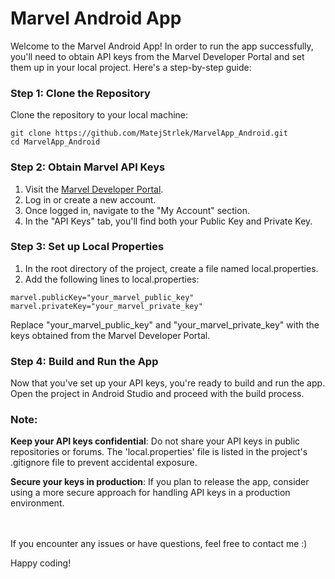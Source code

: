 # Marvel Android App

Welcome to the Marvel Android App! In order to run the app successfully, you'll need to obtain API keys from the Marvel Developer Portal and set them up in your local project. Here's a step-by-step guide:

### Step 1: Clone the Repository

Clone the repository to your local machine:

```
git clone https://github.com/MatejStrlek/MarvelApp_Android.git
cd MarvelApp_Android
```

### Step 2: Obtain Marvel API Keys

1. Visit the [Marvel Developer Portal](https://developer.marvel.com).
2. Log in or create a new account.
3. Once logged in, navigate to the "My Account" section.
4. In the "API Keys" tab, you'll find both your Public Key and Private Key.

### Step 3: Set up Local Properties

1. In the root directory of the project, create a file named local.properties.
2. Add the following lines to local.properties:

```
marvel.publicKey="your_marvel_public_key"
marvel.privateKey="your_marvel_private_key"
```

Replace "your_marvel_public_key" and "your_marvel_private_key" with the keys obtained from the Marvel Developer Portal.

### Step 4: Build and Run the App

Now that you've set up your API keys, you're ready to build and run the app. Open the project in Android Studio and proceed with the build process.

### Note:

**Keep your API keys confidential**: Do not share your API keys in public repositories or forums. The 'local.properties' file is listed in the project's .gitignore file to prevent accidental exposure.

**Secure your keys in production**: If you plan to release the app, consider using a more secure approach for handling API keys in a production environment.

<br /><br />
If you encounter any issues or have questions, feel free to contact me :)

Happy coding!

